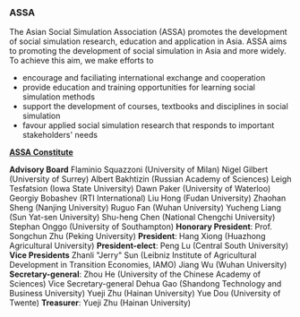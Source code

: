 ### ASSA

The Asian Social Simulation Association (ASSA) promotes the development of social simulation research, education and application in Asia.
ASSA aims to promoting the development of social simulation in Asia and more widely. To achieve this aim, we make efforts to

- encourage and faciliating international exchange and cooperation
- provide education and training opportunities for learning social simulation methods
- support the development of courses, textbooks and disciplines in social simulation
- favour applied social simulation research that responds to important stakeholders' needs

[**ASSA Constitute**](/ASSA/constitute)

**Advisory Board**
Flaminio Squazzoni (University of Milan)
Nigel Gilbert (University of Surrey)
Albert Bakhtizin (Russian Academy of Sciences)
Leigh Tesfatsion (Iowa State University)
Dawn Paker (University of Waterloo)
Georgiy Bobashev (RTI International)
Liu Hong (Fudan University)
Zhaohan Sheng (Nanjing University)
Ruguo Fan (Wuhan University)
Yucheng Liang (Sun Yat-sen University)
Shu-heng Chen (National Chengchi University)
Stephan Onggo (University of Southampton)
**Honorary President**: Prof. Songchun Zhu (Peking University)
**President**: Hang Xiong (Huazhong Agricultural University)
**President-elect**: Peng Lu (Central South University)
**Vice Presidents**
Zhanli "Jerry" Sun (Leibniz Institute of Agricultural Development in Transition Economies, IAMO)
Jiang Wu (Wuhan University)
**Secretary-general**: Zhou He (University of the Chinese Academy of Sciences)
Vice Secretary-general
Dehua Gao (Shandong Technology and Business University)
Yueji Zhu (Hainan University)
Yue Dou (University of Twente)
**Treasurer**: Yueji Zhu (Hainan University)

